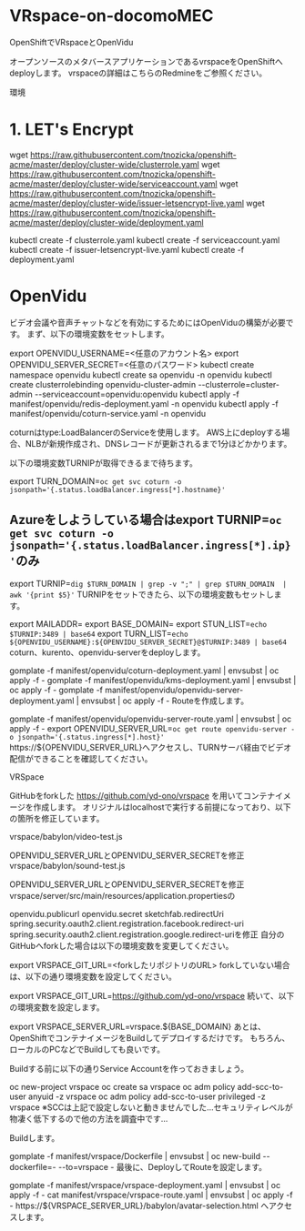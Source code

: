 # VRspace-on-docomoMEC

OpenShiftでVRspaceとOpenVidu

オープンソースのメタバースアプリケーションであるvrspaceをOpenShiftへdeployします。 vrspaceの詳細はこちらのRedmineをご参照ください。

環境


# 1. LET's Encrypt

wget https://raw.githubusercontent.com/tnozicka/openshift-acme/master/deploy/cluster-wide/clusterrole.yaml
wget https://raw.githubusercontent.com/tnozicka/openshift-acme/master/deploy/cluster-wide/serviceaccount.yaml
wget https://raw.githubusercontent.com/tnozicka/openshift-acme/master/deploy/cluster-wide/issuer-letsencrypt-live.yaml
wget https://raw.githubusercontent.com/tnozicka/openshift-acme/master/deploy/cluster-wide/deployment.yaml

kubectl create -f clusterrole.yaml
kubectl create -f serviceaccount.yaml
kubectl create -f issuer-letsencrypt-live.yaml
kubectl create -f deployment.yaml


# OpenVidu

ビデオ会議や音声チャットなどを有効にするためにはOpenViduの構築が必要です。 まず、以下の環境変数をセットします。

export OPENVIDU_USERNAME=<任意のアカウント名>
export OPENVIDU_SERVER_SECRET=<任意のパスワード>
kubectl create namespace openvidu
kubectl create sa openvidu -n openvidu
kubectl create clusterrolebinding openvidu-cluster-admin --clusterrole=cluster-admin --serviceaccount=openvidu:openvidu
kubectl apply -f manifest/openvidu/redis-deployment.yaml -n openvidu
kubectl apply -f manifest/openvidu/coturn-service.yaml -n openvidu


coturnはtype:LoadBalancerのServiceを使用します。 AWS上にdeployする場合、NLBが新規作成され、DNSレコードが更新されるまで1分ほどかかります。

以下の環境変数TURNIPが取得できるまで待ちます。

export TURN_DOMAIN=`oc get svc coturn -o jsonpath='{.status.loadBalancer.ingress[*].hostname}'`
## Azureをしようしている場合はexport TURNIP=`oc get svc coturn -o jsonpath='{.status.loadBalancer.ingress[*].ip}'`のみ
export TURNIP=`dig $TURN_DOMAIN | grep -v ";" | grep $TURN_DOMAIN  | awk '{print $5}'`
TURNIPをセットできたら、以下の環境変数もセットします。

export MAILADDR=<your mail address>
export BASE_DOMAIN=<your base domain>
export STUN_LIST=`echo $TURNIP:3489 | base64`
export TURN_LIST=`echo ${OPENVIDU_USERNAME}:${OPENVIDU_SERVER_SECRET}@$TURNIP:3489 | base64`
coturn、kurento、openvidu-serverをdeployします。

gomplate -f manifest/openvidu/coturn-deployment.yaml | envsubst | oc apply -f -
gomplate -f manifest/openvidu/kms-deployment.yaml | envsubst | oc apply -f -
gomplate -f manifest/openvidu/openvidu-server-deployment.yaml | envsubst | oc apply -f -
Routeを作成します。

gomplate -f manifest/openvidu/openvidu-server-route.yaml | envsubst | oc apply -f -
export OPENVIDU_SERVER_URL=`oc get route openvidu-server -o jsonpath='{.status.ingress[*].host}'`
https://${OPENVIDU_SERVER_URL}へアクセスし、TURNサーバ経由でビデオ配信ができることを確認してください。

VRSpace

GitHubをforkした https://github.com/yd-ono/vrspace を用いてコンテナイメージを作成します。 オリジナルはlocalhostで実行する前提になっており、以下の箇所を修正しています。

vrspace/babylon/video-test.js

OPENVIDU_SERVER_URLとOPENVIDU_SERVER_SECRETを修正
vrspace/babylon/sound-test.js

OPENVIDU_SERVER_URLとOPENVIDU_SERVER_SECRETを修正
vrspace/server/src/main/resources/application.propertiesの

openvidu.publicurl
openvidu.secret
sketchfab.redirectUri
spring.security.oauth2.client.registration.facebook.redirect-uri
spring.security.oauth2.client.registration.google.redirect-uriを修正
自分のGitHubへforkした場合は以下の環境変数を変更してください。

export VRSPACE_GIT_URL=<forkしたリポジトリのURL>
forkしていない場合は、以下の通り環境変数を設定してください。

export VRSPACE_GIT_URL=https://github.com/yd-ono/vrspace
続いて、以下の環境変数を設定します。

export VRSPACE_SERVER_URL=vrspace.${BASE_DOMAIN}
あとは、OpenShiftでコンテナイメージをBuildしてデプロイするだけです。 もちろん、ローカルのPCなどでBuildしても良いです。

Buildする前に以下の通りService Accountを作っておきましょう。

oc new-project vrspace
oc create sa vrspace
oc adm policy add-scc-to-user anyuid -z vrspace
oc adm policy add-scc-to-user privileged -z vrspace
※SCCは上記で設定しないと動きませんでした…セキュリティレベルが物凄く低下するので他の方法を調査中です…

Buildします。

gomplate -f manifest/vrspace/Dockerfile | envsubst | oc new-build --dockerfile=- --to=vrspace -
最後に、DeployしてRouteを設定します。

gomplate -f manifest/vrspace/vrspace-deployment.yaml | envsubst | oc apply -f -
cat manifest/vrspace/vrspace-route.yaml | envsubst | oc apply -f -
https://${VRSPACE_SERVER_URL}/babylon/avatar-selection.html へアクセスします。
